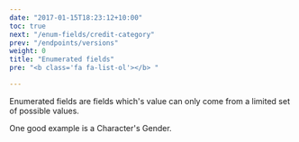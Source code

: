 ```yaml
---
date: "2017-01-15T18:23:12+10:00"
toc: true
next: "/enum-fields/credit-category"
prev: "/endpoints/versions"
weight: 0
title: "Enumerated fields"
pre: "<b class='fa fa-list-ol'></b> "

---
```


Enumerated fields are fields which's value can only come from a limited set of possible values.

One good example is a Character's Gender.
